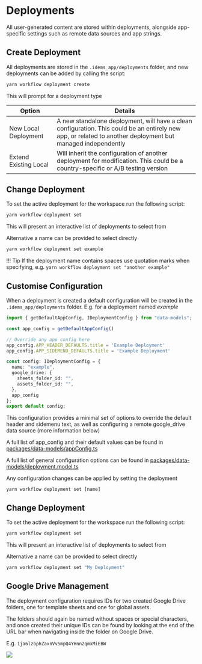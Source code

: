 # Deployments

All user-generated content are stored within deployments, alongside app-specific settings such as remote data sources and app strings.




## Create Deployment
All deployments are stored in the `.idems_app/deployments` folder, and new deployments can be added by calling the script:

```sh
yarn workflow deployment create
```
This will prompt for a deployment type

| Option      | Details          | 
| --------- | ------------  | 
| New Local Deployment	    | A new standalone deployment, will have a clean configuration. This could be an entirely new app, or related to another deployment but managed independently      | 
| Extend Existing Local	    | Will inherit the configuration of another deployment for modification. This could be a country-specific or A/B testing version      | 

## Change Deployment
To set the active deployment for the workspace run the following script:
```sh
yarn workflow deployment set
```
This will present an interactive list of deployments to select from

Alternative a name can be provided to select directly
```sh
yarn workflow deployment set example
```

!!! Tip
    If the deployment name contains spaces use quotation marks when specifying, e.g. `yarn workflow deployment set "another example"`


## Customise Configuration
When a deployment is created a default configuration will be created in the `.idems_app/deployments` folder. E.g. for a deployment named *example*

```ts title=".idems_app/deployments/example/config.ts"
import { getDefaultAppConfig, IDeploymentConfig } from "data-models";

const app_config = getDefaultAppConfig()

// Override any app config here
app_config.APP_HEADER_DEFAULTS.title = 'Example Deployment'
app_config.APP_SIDEMENU_DEFAULTS.title = 'Example Deployment'

const config: IDeploymentConfig = {
  name: "example",
  google_drive: {
    sheets_folder_id: "",
    assets_folder_id: "",
  },
  app_config
};
export default config;
```
This configuration provides a minimal set of options to override the default header and sidemenu text, as well as configuring a remote google_drive data source (more information below)

A full list of app_config and their default values can be found in [packages/data-models/appConfig.ts](https://github.com/IDEMSInternational/parenting-app-ui/blob/master/packages/data-models/appConfig.ts)

A full list of general configuration options can be found in [packages/data-models/deployment.model.ts](https://github.com/IDEMSInternational/parenting-app-ui/blob/master/packages/data-models/deployment.model.ts)

Any configuration changes can be applied by setting the deployment
```
yarn workflow deployment set [name]
```

## Change Deployment
To set the active deployment for the workspace run the following script:
```sh
yarn workflow deployment set
```
This will present an interactive list of deployments to select from

Alternative a name can be provided to select directly
```sh
yarn workflow deployment set "My Deployment"
```

## Google Drive Management
The deployment configuration requires IDs for two created Google Drive folders, one for template sheets and one for global assets. 

The folders should again be named without spaces or special characters, and once created their unique IDs can be found by looking at the end of the URL bar when navigating inside the folder on Google Drive.

<!-- cspell:disable-next-line -->
E.g. `1ja6lzbphZaxnVv5mpQ4YHnn2qmxMiEBW`

![](images/deployment-gdrive-ids.png)


